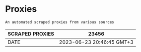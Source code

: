 # Proxies
    An automated scraped proxies from various sources

| SCRAPED PROXIES | 23456            |
|-----------------|---------------------------|
| DATE            | 2023-06-23 20:46:45 GMT+3          |